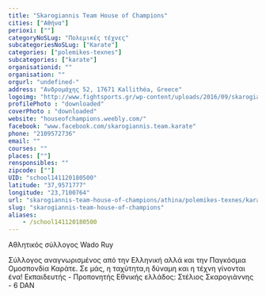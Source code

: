```yaml
---
title: "Skarogiannis Team House of Champions"
cities: ["Αθήνα"]
perioxi: [""]
categoryNoSLug: "Πολεμικές τέχνες"
subcategoriesNoSLug: ["Karate"]
categories: ["polemikes-texnes"]
subcategories: ["karate"]
organisationid: ""
organisation: ""
orgurl: "undefined-"
address: "Ανδρομάχης 52, 17671 Kallithéa, Greece"
logoimg: "http://www.fightsports.gr/wp-content/uploads/2016/09/skarogiannis-stelios-house-of-champions-logo.jpg"
profilePhoto : "downloaded"
coverPhoto : "downloaded"
website: "houseofchampions.weebly.com/"
facebook: "www.facebook.com/skarogiannis.team.karate"
phone: "2109572736"
email: ""
courses: ""
places: [""]
rensponsibles: ""
zipcode: [""]
UID: "school141120180500"
latitude: "37,9571777"
longitude: "23,7100764"
url: "skarogiannis-team-house-of-champions/athina/polemikes-texnes/karate"
slug: "skarogiannis-team-house-of-champions"
aliases:
    - /school141120180500
---
```



Αθλητικός σύλλογος Wado Ruy

Σύλλογος αναγνωρισμένος από την Ελληνική αλλά και την Παγκόσμια Ομοσπονδία Καράτε. Σε μάς, η ταχύτητα,η δύναμη και η τέχνη γίνονται ένα! Εκπαιδευτής - Προπονητής Εθνικής ελλάδος: Στέλιος Σκαρογιάννης - 6 DAN